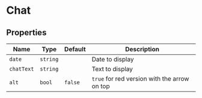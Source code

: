 # Chat

## Properties

Name | Type | Default | Description
--- | --- | --- | ---
`date` | `string` |  | Date to display
`chatText` | `string` |  | Text to display
`alt` | `bool` | `false` | `true` for red version with the arrow on top

